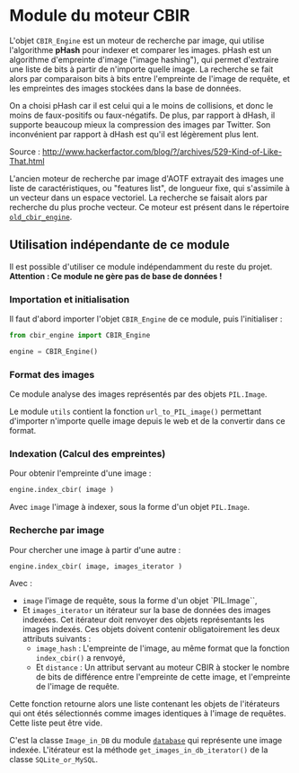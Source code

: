 # Module du moteur CBIR

L'objet `CBIR_Engine` est un moteur de recherche par image, qui utilise l'algorithme **pHash** pour indexer et comparer les images. pHash est un algorithme d'empreinte d'image ("image hashing"), qui permet d'extraire une liste de bits à partir de n'importe quelle image. La recherche se fait alors par comparaison bits à bits entre l'empreinte de l'image de requête, et les empreintes des images stockées dans la base de données.

On a choisi pHash car il est celui qui a le moins de collisions, et donc le moins de faux-positifs ou faux-négatifs. De plus, par rapport à dHash, il supporte beaucoup mieux la compression des images par Twitter. Son inconvénient par rapport à dHash est qu'il est légèrement plus lent.

Source : http://www.hackerfactor.com/blog/?/archives/529-Kind-of-Like-That.html

L'ancien moteur de recherche par image d'AOTF extrayait des images une liste de caractéristiques, ou "features list", de longueur fixe, qui s'assimile à un vecteur dans un espace vectoriel. La recherche se faisait alors par recherche du plus proche vecteur. Ce moteur est présent dans le répertoire [`old_cbir_engine`](../../../misc/old_cbir_engine).


## Utilisation indépendante de ce module

Il est possible d'utiliser ce module indépendamment du reste du projet. **Attention : Ce module ne gère pas de base de données !**


### Importation et initialisation

Il faut d'abord importer l'objet `CBIR_Engine` de ce module, puis l'initialiser :
```python
from cbir_engine import CBIR_Engine

engine = CBIR_Engine()
```

### Format des images

Ce module analyse des images représentés par des objets `PIL.Image`.

Le module `utils` contient la fonction `url_to_PIL_image()` permettant d'importer n'importe quelle image depuis le web et de la convertir dans ce format.


### Indexation (Calcul des empreintes)

Pour obtenir l'empreinte d'une image :

```python
engine.index_cbir( image )
```

Avec `image` l'image à indexer, sous la forme d'un objet `PIL.Image`.


### Recherche par image

Pour chercher une image à partir d'une autre :

```python
engine.index_cbir( image, images_iterator )
```

Avec :
* `image` l'image de requête, sous la forme d'un objet `PIL.Image``,
* Et `images_iterator` un itérateur sur la base de données des images indexées. Cet itérateur doit renvoyer des objets représentants les images indexés. Ces objets doivent contenir obligatoirement les deux attributs suivants :
  - `image_hash` : L'empreinte de l'image, au même format que la fonction `index_cbir()` a renvoyé,
  - Et `distance` : Un attribut servant au moteur CBIR à stocker le nombre de bits de différence entre l'empreinte de cette image, et l'empreinte de l'image de requête.

Cette fonction retourne alors une liste contenant les objets de l'itérateurs qui ont étés sélectionnés comme images identiques à l'image de requêtes. Cette liste peut être vide.

C'est la classe `Image_in_DB` du module [`database`](../database) qui représente une image indexée.
L'itérateur est la méthode `get_images_in_db_iterator()` de la classe `SQLite_or_MySQL`.

